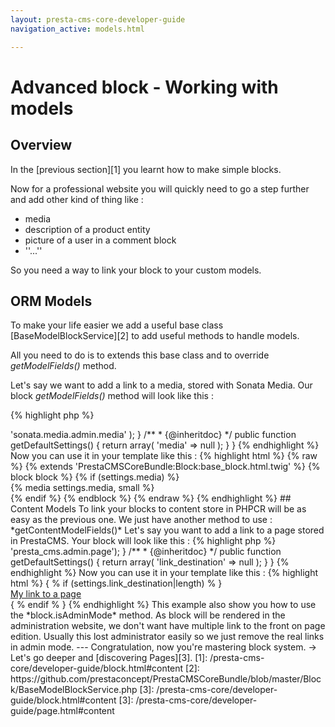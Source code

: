 ```yaml
---
layout: presta-cms-core-developer-guide
navigation_active: models.html

---
```



# Advanced block - Working with models


## Overview

In the [previous section][1] you learnt how to make simple blocks.

Now for a professional website you will quickly need to go a step further and add other kind of thing like :

-   media
-   description of a product entity
-   picture of a user in a comment block
-   ''...''

So you need a way to link your block to your custom models.


## ORM Models

To make your life easier we add a useful base class [BaseModelBlockService][2] to add useful methods to handle models.

All you need to do is to extends this base class and to override *getModelFields()* method.

Let's say we want to add a link to a media, stored with Sonata Media. Our block *getModelFields()* method will
look like this :

{% highlight php %}
<?php
class MyBlockService extends BaseModelBlockService
{
    /**
     * {@inheritdoc}
     */
    protected function getModelFields()
    {
        return array(
            'media' => 'sonata.media.admin.media'
        );
    }

    /**
     * {@inheritdoc}
     */
    public function getDefaultSettings()
    {
        return array(
            'media'  => null
        );
    }
}
{% endhighlight %}

Now you can use it in your template like this :

{% highlight html %}
{% raw %}

{% extends 'PrestaCMSCoreBundle:Block:base_block.html.twig' %}

{% block block %}
    {% if (settings.media) %}
        <div class="cms-block-media-container">
            {% media settings.media, small %}
        </div>
    {% endif %}
{% endblock %}

{% endraw %}
{% endhighlight %}


## Content Models

To link your blocks to content store in PHPCR will be as easy as the previous one.

We just have another method to use : *getContentModelFields()*

Let's say you want to add a link to a page stored in PrestaCMS. Your block will look like this :

{% highlight php %}
<?php

class MyBlockService extends BaseModelBlockService
{
    /**
     * {@inheritdoc}
     */
    protected function getContentModelFields()
    {
        return array('link_destination' => 'presta_cms.admin.page');
    }

    /**
     * {@inheritdoc}
     */
    public function getDefaultSettings()
    {
        return array(
            'link_destination'  => null
        );
    }
}
{% endhighlight %}

Now you can use it in your template like this :

{% highlight html %}
{ % if (settings.link_destination|length) % }
    <div class="cms-block-link-container">
        <a href="{ % if (block.isAdminMode) % }#{ % else % }{{ path(settings.link_destination) }}{ % endif % }">
            My link to a page
        </a>
    </div>
{ % endif % }
{% endhighlight %}

This example also show you how to use the *block.isAdminMode* method.

As block will be rendered in the administration website, we don't want have multiple link to the front on page edition.

Usually this lost administrator easily so we just remove the real links in admin mode.

---
Congratulation, now you're mastering block system.

&rarr; Let's go deeper and [discovering Pages][3].

[1]: /presta-cms-core/developer-guide/block.html#content
[2]: https://github.com/prestaconcept/PrestaCMSCoreBundle/blob/master/Block/BaseModelBlockService.php
[3]: /presta-cms-core/developer-guide/block.html#content
[3]: /presta-cms-core/developer-guide/page.html#content
